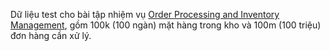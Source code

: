 Dữ liệu test cho bài tập nhiệm vụ [Order Processing and Inventory Management](https://goclaptrinh.io/cms/quests/order-processing-and-inventory-management/), gồm 100k (100 ngàn) mặt hàng trong kho và 100m (100 triệu) đơn hàng cần xử lý.
